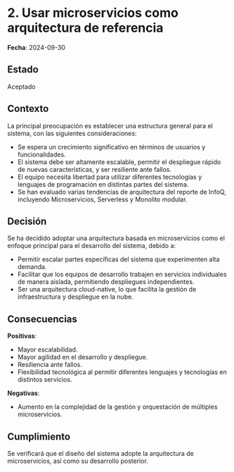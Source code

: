 # 2. Usar microservicios como arquitectura de referencia

**Fecha**: 2024-09-30

## Estado

Aceptado

## Contexto

La principal preocupación es establecer una estructura general para el sistema, con las siguientes consideraciones:

- Se espera un crecimiento significativo en términos de usuarios y funcionalidades.
- El sistema debe ser altamente escalable, permitir el despliegue rápido de nuevas características, y ser resiliente ante fallos.
- El equipo necesita libertad para utilizar diferentes tecnologías y lenguajes de programación en distintas partes del sistema.
- Se han evaluado varias tendencias de arquitectura del reporte de InfoQ, incluyendo Microservicios, Serverless y Monolito modular.

## Decisión

Se ha decidido adoptar una arquitectura basada en microservicios como el enfoque principal para el desarrollo del sistema, debido a:

- Permitir escalar partes específicas del sistema que experimenten alta demanda.
- Facilitar que los equipos de desarrollo trabajen en servicios individuales de manera aislada, permitiendo despliegues independientes.
- Ser una arquitectura cloud-native, lo que facilita la gestión de infraestructura y despliegue en la nube.

## Consecuencias

**Positivas**:

- Mayor escalabilidad.
- Mayor agilidad en el desarrollo y despliegue.
- Resiliencia ante fallos.
- Flexibilidad tecnológica al permitir diferentes lenguajes y tecnologías en distintos servicios.

**Negativas**:

- Aumento en la complejidad de la gestión y orquestación de múltiples microservicios.

## Cumplimiento

Se verificará que el diseño del sistema adopte la arquitectura de microservicios, así como su desarrollo posterior.

